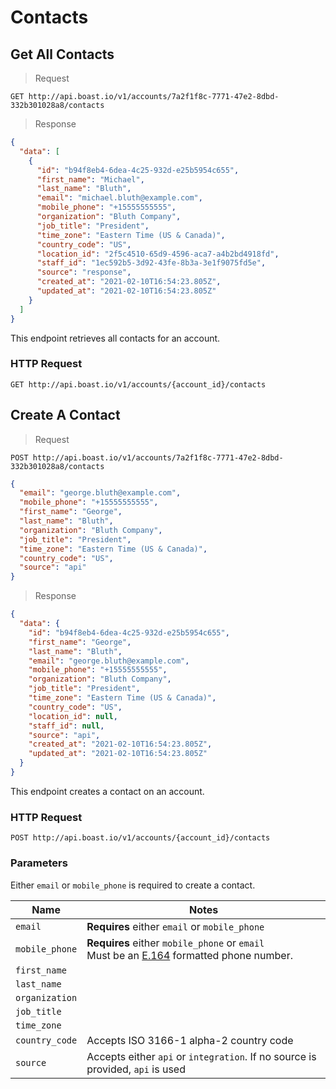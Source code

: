 # Contacts

## Get All Contacts

> Request

```
GET http://api.boast.io/v1/accounts/7a2f1f8c-7771-47e2-8dbd-332b301028a8/contacts
```

> Response

```json
{
  "data": [
    {
      "id": "b94f8eb4-6dea-4c25-932d-e25b5954c655",
      "first_name": "Michael",
      "last_name": "Bluth",
      "email": "michael.bluth@example.com",
      "mobile_phone": "+15555555555",
      "organization": "Bluth Company",
      "job_title": "President",
      "time_zone": "Eastern Time (US & Canada)",
      "country_code": "US",
      "location_id": "2f5c4510-65d9-4596-aca7-a4b2bd4918fd",
      "staff_id": "1ec592b5-3d92-43fe-8b3a-3e1f9075fd5e",
      "source": "response",
      "created_at": "2021-02-10T16:54:23.805Z",
      "updated_at": "2021-02-10T16:54:23.805Z"
    }
  ]
}
```

This endpoint retrieves all contacts for an account.

### HTTP Request

`GET http://api.boast.io/v1/accounts/{account_id}/contacts`

## Create A Contact

> Request

```
POST http://api.boast.io/v1/accounts/7a2f1f8c-7771-47e2-8dbd-332b301028a8/contacts
```

```json
{
  "email": "george.bluth@example.com",
  "mobile_phone": "+15555555555",
  "first_name": "George",
  "last_name": "Bluth",
  "organization": "Bluth Company",
  "job_title": "President",
  "time_zone": "Eastern Time (US & Canada)",
  "country_code": "US",
  "source": "api"
}
```

> Response

```json
{
  "data": {
    "id": "b94f8eb4-6dea-4c25-932d-e25b5954c655",
    "first_name": "George",
    "last_name": "Bluth",
    "email": "george.bluth@example.com",
    "mobile_phone": "+15555555555",
    "organization": "Bluth Company",
    "job_title": "President",
    "time_zone": "Eastern Time (US & Canada)",
    "country_code": "US",
    "location_id": null,
    "staff_id": null,
    "source": "api",
    "created_at": "2021-02-10T16:54:23.805Z",
    "updated_at": "2021-02-10T16:54:23.805Z"
  }
}
```

This endpoint creates a contact on an account.

### HTTP Request

`POST http://api.boast.io/v1/accounts/{account_id}/contacts`

### Parameters

<aside class="notice">
Either <code>email</code> or <code>mobile_phone</code> is required to create a contact.
</aside>

| Name           | Notes                                                                                                                                          |
| -------------- | ---------------------------------------------------------------------------------------------------------------------------------------------- |
| `email`        | **Requires** either `email` or `mobile_phone`                                                                                                  |
| `mobile_phone` | **Requires** either `mobile_phone` or `email` <br/> Must be an [E.164](https://www.twilio.com/docs/glossary/what-e164) formatted phone number. |
| `first_name`   |                                                                                                                                                |
| `last_name`    |                                                                                                                                                |
| `organization` |                                                                                                                                                |
| `job_title`    |                                                                                                                                                |
| `time_zone`    |                                                                                                                                                |
| `country_code` | Accepts ISO 3166-1 alpha-2 country code                                                                                                        |
| `source`       | Accepts either `api` or `integration`. If no source is provided, `api` is used                                                                 |
